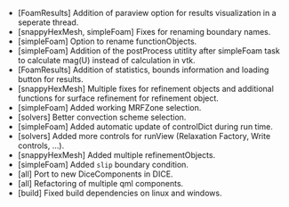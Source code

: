 - [FoamResults] Addition of paraview option for results visualization in a seperate thread.
- [snappyHexMesh, simpleFoam] Fixes for renaming boundary names.
- [simpleFoam] Option to rename functionObjects.
- [simpleFoam] Addition of the postProcess utitlity after simpleFoam task to calculate mag(U) instead of calculation in vtk.
- [FoamResults] Addition of statistics, bounds information and loading button for results.
- [snappyHexMesh] Multiple fixes for refinement objects and additional functions for surface refinement for refinement object.
- [simpleFoam] Added working MRFZone selection.
- [solvers] Better convection scheme selection.
- [simpleFoam] Added automatic update of controlDict during run time.
- [solvers] Added more controls for runView (Relaxation Factory, Write controls, ...).
- [snappyHexMesh] Added multiple refinementObjects.
- [simpleFoam] Added `slip` boundary condition.
- [all] Port to new DiceComponents in DICE.
- [all] Refactoring of multiple qml components.
- [build] Fixed build dependencies on linux and windows.
